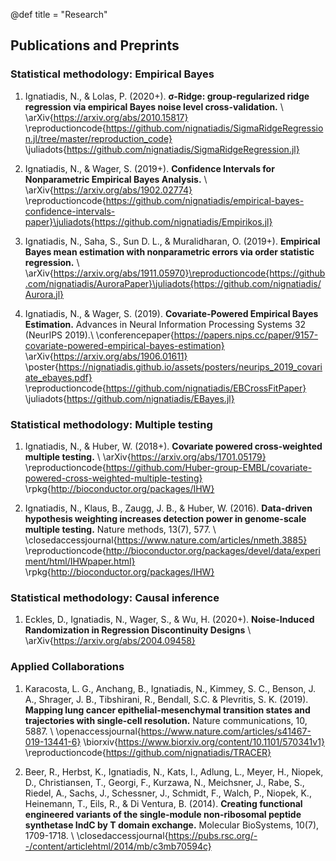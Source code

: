 @def title = "Research"



## Publications and Preprints

### Statistical methodology: Empirical Bayes
1) Ignatiadis, N., & Lolas, P. (2020+). **σ-Ridge: group-regularized ridge regression via empirical Bayes noise level cross-validation.** \\ \arXiv{https://arxiv.org/abs/2010.15817} \reproductioncode{https://github.com/nignatiadis/SigmaRidgeRegression.jl/tree/master/reproduction_code} \juliadots{https://github.com/nignatiadis/SigmaRidgeRegression.jl}

2) Ignatiadis, N., & Wager, S. (2019+). **Confidence Intervals for Nonparametric Empirical Bayes Analysis.** \\ \arXiv{https://arxiv.org/abs/1902.02774} \reproductioncode{https://github.com/nignatiadis/empirical-bayes-confidence-intervals-paper}\juliadots{https://github.com/nignatiadis/Empirikos.jl}

3) Ignatiadis, N., Saha, S., Sun D. L., & Muralidharan, O. (2019+).  **Empirical Bayes mean estimation with nonparametric errors via order statistic regression.** \\ \arXiv{https://arxiv.org/abs/1911.05970}\reproductioncode{https://github.com/nignatiadis/AuroraPaper}\juliadots{https://github.com/nignatiadis/Aurora.jl}

4) Ignatiadis, N., & Wager, S. (2019). **Covariate-Powered Empirical Bayes Estimation.** Advances in Neural Information Processing Systems 32 (NeurIPS 2019).\\  \conferencepaper{https://papers.nips.cc/paper/9157-covariate-powered-empirical-bayes-estimation} \arXiv{https://arxiv.org/abs/1906.01611} \poster{https://nignatiadis.github.io/assets/posters/neurips_2019_covariate_ebayes.pdf} \reproductioncode{https://github.com/nignatiadis/EBCrossFitPaper} \juliadots{https://github.com/nignatiadis/EBayes.jl}

### Statistical methodology: Multiple testing

1) Ignatiadis, N., & Huber, W. (2018+). **Covariate powered cross-weighted multiple testing.** \\ \arXiv{https://arxiv.org/abs/1701.05179} \reproductioncode{https://github.com/Huber-group-EMBL/covariate-powered-cross-weighted-multiple-testing} \rpkg{http://bioconductor.org/packages/IHW}

2) Ignatiadis, N., Klaus, B., Zaugg, J. B., & Huber, W. (2016). **Data-driven hypothesis weighting increases detection power in genome-scale multiple testing.** Nature methods, 13(7), 577. \\ \closedaccessjournal{https://www.nature.com/articles/nmeth.3885} \reproductioncode{http://bioconductor.org/packages/devel/data/experiment/html/IHWpaper.html} \rpkg{http://bioconductor.org/packages/IHW}

### Statistical methodology: Causal inference

1) Eckles, D., Ignatiadis, N., Wager, S., & Wu, H. (2020+). **Noise-Induced Randomization in Regression Discontinuity Designs** \\ \arXiv{https://arxiv.org/abs/2004.09458}

### Applied Collaborations

1) Karacosta, L. G., Anchang, B., Ignatiadis, N., Kimmey, S. C., Benson, J. A., Shrager, J. B., Tibshirani, R., Bendall, S.C. & Plevritis, S. K. (2019). **Mapping lung cancer epithelial-mesenchymal transition states and trajectories with single-cell resolution.** Nature communications, 10, 5887. \\ \openaccessjournal{https://www.nature.com/articles/s41467-019-13441-6} \biorxiv{https://www.biorxiv.org/content/10.1101/570341v1} \reproductioncode{https://github.com/nignatiadis/TRACER}

2) Beer, R., Herbst, K., Ignatiadis, N., Kats, I., Adlung, L., Meyer, H., Niopek, D., Christiansen, T., Georgi, F., Kurzawa, N., Meichsner, J., Rabe, S., Riedel, A., Sachs, J., Schessner, J., Schmidt, F., Walch, P., Niopek, K.,  Heinemann, T., Eils, R., & Di Ventura, B. (2014). **Creating functional engineered variants of the single-module non-ribosomal peptide synthetase IndC by T domain exchange.** Molecular BioSystems, 10(7), 1709-1718. \\ \closedaccessjournal{https://pubs.rsc.org/--/content/articlehtml/2014/mb/c3mb70594c}




